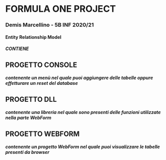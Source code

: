 # FORMULA ONE PROJECT
### Demis Marcellino - 5B INF 2020/21

#### Entity Relationship Model

##### CONTIENE

## PROGETTO CONSOLE
##### contenente un menù nel quale puoi aggiungere delle tabelle oppure effetturare un reset del database

## PROGETTO DLL
##### contenente una libreria nel quale sono presenti delle funzioni utilizzate nella parte WebForm

## PROGETTO WEBFORM
##### contenente un progetto WebForm nel quale puoi visualizzare le tabelle presenti da browser
